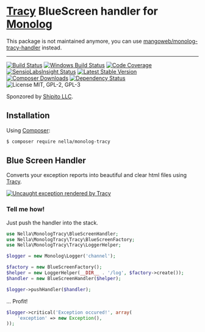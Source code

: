 # [Tracy](https://tracy.nette.org) BlueScreen handler for [Monolog](https://github.com/Seldaek/monolog)

This package is not maintained anymore, you can use [mangoweb/monolog-tracy-handler](https://github.com/mangoweb-backend/monolog-tracy-handler) instead.


------------


[![Build Status](https://img.shields.io/travis/nella/monolog-tracy/master.svg?style=flat-square)](https://travis-ci.org/nella/monolog-tracy)
[![Windows Build Status](https://img.shields.io/appveyor/ci/Vrtak-CZ/monolog-tracy/master.svg?style=flat-square)](https://ci.appveyor.com/project/Vrtak-CZ/monolog-tracy)
[![Code Coverage](https://img.shields.io/coveralls/nella/monolog-tracy.svg?style=flat-square)](https://coveralls.io/r/nella/monolog-tracy)
[![SensioLabsInsight Status](https://img.shields.io/sensiolabs/i/b54adb11-771e-46c5-ba2a-fef5bc37d3c4.svg?style=flat-square)](https://insight.sensiolabs.com/projects/b54adb11-771e-46c5-ba2a-fef5bc37d3c4)
[![Latest Stable Version](https://img.shields.io/packagist/v/nella/monolog-tracy.svg?style=flat-square)](https://packagist.org/packages/nella/monolog-tracy)
[![Composer Downloads](https://img.shields.io/packagist/dt/nella/monolog-tracy.svg?style=flat-square)](https://packagist.org/packages/nella/monolog-tracy)
[![Dependency Status](https://img.shields.io/versioneye/d/user/projects/5688ba47eb4f470030000b3f.svg?style=flat-square)](https://www.versioneye.com/user/projects/5688ba47eb4f470030000b3f)
![License MIT, GPL-2, GPL-3](https://img.shields.io/badge/license-MIT-blue.svg?style=flat-square)

Sponzored by [Shipito LLC](https://www.shipito.com).

## Installation

Using  [Composer](http://getcomposer.org/):

```sh
$ composer require nella/monolog-tracy
```

## Blue Screen Handler

Converts your exception reports into beautiful and clear html files using [Tracy](https://tracy.nette.org).

[![Uncaught exception rendered by Tracy](http://nette.github.io/tracy/images/tracy-exception.png)](http://nette.github.io/tracy/tracy-exception.html)

### Tell me how!

Just push the handler into the stack.

```php
use Nella\MonologTracy\BlueScreenHandler;
use Nella\MonologTracy\Tracy\BlueScreenFactory;
use Nella\MonologTracy\Tracy\LoggerHelper;

$logger = new Monolog\Logger('channel');

$factory = new BlueScreenFactory();
$helper = new LoggerHelper(__DIR__ . '/log', $factory->create());
$handler = new BlueScreenHandler($helper);

$logger->pushHandler($handler);
```

… Profit!

```php
$logger->critical('Exception occured!', array(
    'exception' => new Exception(),
));
```
